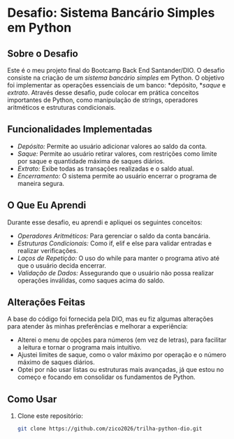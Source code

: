 # Desafio: Sistema Bancário Simples em Python

## Sobre o Desafio

Este é o meu projeto final do Bootcamp Back End Santander/DIO. O desafio consiste na criação de um *sistema bancário simples* em Python. O objetivo foi implementar as operações essenciais de um banco: *depósito, **saque* e *extrato*. Através desse desafio, pude colocar em prática conceitos importantes de Python, como manipulação de strings, operadores aritméticos e estruturas condicionais.

## Funcionalidades Implementadas

- *Depósito:* Permite ao usuário adicionar valores ao saldo da conta.
- *Saque:* Permite ao usuário retirar valores, com restrições como limite por saque e quantidade máxima de saques diários.
- *Extrato:* Exibe todas as transações realizadas e o saldo atual.
- *Encerramento:* O sistema permite ao usuário encerrar o programa de maneira segura.

## O Que Eu Aprendi

Durante esse desafio, eu aprendi e apliquei os seguintes conceitos:

- *Operadores Aritméticos:* Para gerenciar o saldo da conta bancária.
- *Estruturas Condicionais:* Como if, elif e else para validar entradas e realizar verificações.
- *Laços de Repetição:* O uso do while para manter o programa ativo até que o usuário decida encerrar.
- *Validação de Dados:* Assegurando que o usuário não possa realizar operações inválidas, como saques acima do saldo.

## Alterações Feitas

A base do código foi fornecida pela DIO, mas eu fiz algumas alterações para atender às minhas preferências e melhorar a experiência:

- Alterei o menu de opções para números (em vez de letras), para facilitar a leitura e tornar o programa mais intuitivo.
- Ajustei limites de saque, como o valor máximo por operação e o número máximo de saques diários.
- Optei por não usar listas ou estruturas mais avançadas, já que estou no começo e focando em consolidar os fundamentos de Python.

## Como Usar

1. Clone este repositório:
   ```bash
   git clone https://github.com/zico2026/trilha-python-dio.git
